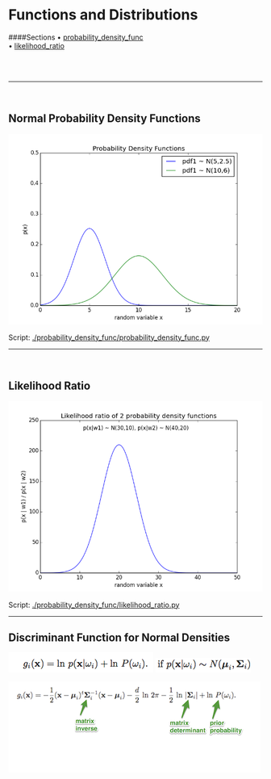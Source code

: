 # Functions and Distributions

####Sections
&#8226; [probability_density_func](#probability_density_func)<br>
&#8226; [likelihood_ratio](#likelihood_ratio)<br>


<br>
<br>



-----
<a name="probability_density_func"></a>
<br>

## Normal Probability Density Functions

![./probability_density_func/probability_density_func.png](./probability_density_func/probability_density_func.png)

Script: [./probability_density_func/probability_density_func.py](./probability_density_func/probability_density_func.py)

-----
<a name="likelihood_ratio"></a>
<br>	
## Likelihood Ratio

![./probability_density_func/likelihood_ratio.png](./probability_density_func/likelihood_ratio.png)

Script: [./probability_density_func/likelihood_ratio.py](./probability_density_func/likelihood_ratio.py)


-----


## Discriminant Function for Normal Densities


![./normal_density_discriminant_function/normal_dens_discr_function_equation2.png](./normal_density_discriminant_function/normal_dens_discr_function_equation2.png)
![./normal_density_discriminant_function/normal_dens_discr_function_equation1.png](./normal_density_discriminant_function/normal_dens_discr_function_equation1.png)

![./normal_density_discriminant_function/normal_dens_discr_function_equation3.png](./normal_density_discriminant_function/normal_dens_discr_function_equation3.png)